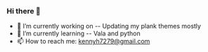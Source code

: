 ### Hi there 👋
- 🔭 I’m currently working on -- Updating my plank themes mostly
- 🌱 I’m currently learning -- Vala and python
- 📫 How to reach me: kennyh7279@gmail.com
